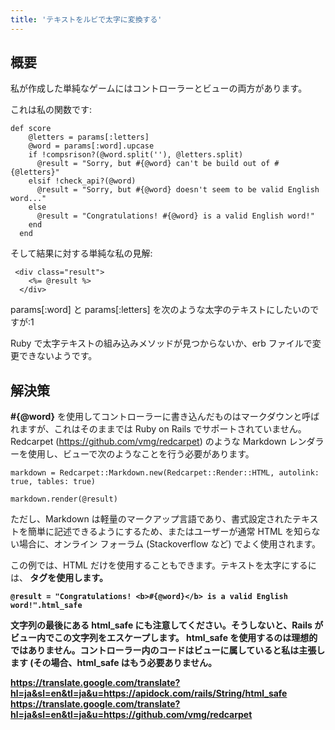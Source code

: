 ```yaml
---
title: 'テキストをルビで太字に変換する'
---
```


## 概要
私が作成した単純なゲームにはコントローラーとビューの両方があります。

これは私の関数です:

```
def score
    @letters = params[:letters]
    @word = params[:word].upcase
    if !compsrison?(@word.split(''), @letters.split)
      @result = "Sorry, but #{@word} can't be build out of #{@letters}"
    elsif !check_api?(@word)
      @result = "Sorry, but #{@word} doesn't seem to be valid English word..."
    else
      @result = "Congratulations! #{@word} is a valid English word!"
    end
  end

```
そして結果に対する単純な私の見解:

```
 <div class="result">
    <%= @result %>
  </div>

```
params[:word] と params[:letters] を次のような太字のテキストにしたいのですが:1

Ruby で太字テキストの組み込みメソッドが見つからないか、erb ファイルで変更できないようです。

## 解決策
**\#{@word}** を使用してコントローラーに書き込んだものはマークダウンと呼ばれますが、これはそのままでは Ruby on Rails でサポートされていません。 Redcarpet (https://github.com/vmg/redcarpet) のような Markdown レンダラーを使用し、ビューで次のようなことを行う必要があります。

```
markdown = Redcarpet::Markdown.new(Redcarpet::Render::HTML, autolink: true, tables: true)

markdown.render(@result)

```
ただし、Markdown は軽量のマークアップ言語であり、書式設定されたテキストを簡単に記述できるようにするため、またはユーザーが通常 HTML を知らない場合に、オンライン フォーラム (Stackoverflow など) でよく使用されます。

この例では、HTML だけを使用することもできます。テキストを太字にするには、<b> タグを使用します。

```
@result = "Congratulations! <b>#{@word}</b> is a valid English word!".html_safe

```
文字列の最後にある html_safe にも注意してください。そうしないと、Rails がビュー内でこの文字列をエスケープします。 html_safe を使用するのは理想的ではありません。コントローラー内のコードはビューに属していると私は主張します (その場合、html_safe はもう必要ありません。

https://translate.google.com/translate?hl=ja&sl=en&tl=ja&u=https://apidock.com/rails/String/html_safe
https://translate.google.com/translate?hl=ja&sl=en&tl=ja&u=https://github.com/vmg/redcarpet

